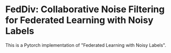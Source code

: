 # FedDiv: Collaborative Noise Filtering for Federated Learning with Noisy Labels

This is a Pytorch implementation of "Federated Learning with Noisy Labels".
